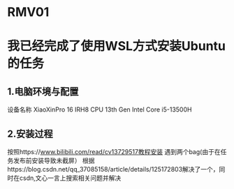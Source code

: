 # RMV01
# 我已经完成了使用WSL方式安装Ubuntu的任务
## 1.电脑环境与配置
设备名称 XiaoXinPro 16 IRH8
CPU 13th Gen Intel Core i5-13500H
## 2.安装过程
按照https://www.bilibili.com/read/cv13729517教程安装
遇到两个bag(由于在任务发布前安装导致未截屏）
根据https://blog.csdn.net/qq_37085158/article/details/125172803解决了一个，同时在csdn,文心一言上搜索相关问题并解决
